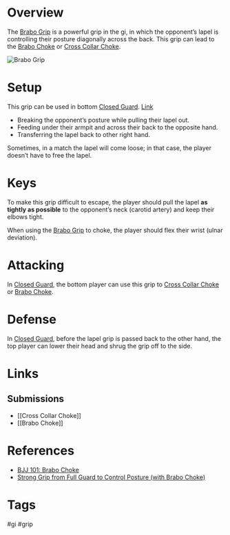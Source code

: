 # Overview
The <u>Brabo Grip</u> is a powerful grip in the gi, in which the opponent’s lapel is controlling their posture diagonally across the back. This grip can lead to the [Brabo Choke](obsidian://open?vault=BJJ%20Notes&file=Submissions%2FBrabo%20Choke) or [Cross Collar Choke](obsidian://open?vault=BJJ%20Notes&file=Submissions%2FCross%20Collar%20Choke).

![Brabo Grip](https://evolve-mma.com/wp-content/uploads/2022/03/barbo-choke-bjj-.jpg)
# Setup
This grip can be used in bottom [Closed Guard](obsidian://open?vault=BJJ%20Notes&file=Guards%2FClosed%20Guard). [Link](https://www.youtube.com/watch?v=DXE-FfK1j0E&t=45s)
- Breaking the opponent’s posture while pulling their lapel out.
- Feeding under their armpit and across their back to the opposite hand.
- Transferring the lapel back to other right hand.

Sometimes, in a match the lapel will come loose; in that case, the player doesn’t have to free the lapel.
# Keys
To make this grip difficult to escape, the player should pull the lapel **as tightly as possible** to the opponent’s neck (carotid artery) and keep their elbows tight. 

When using the <u>Brabo Grip</u> to choke, the player should flex their wrist (ulnar deviation).
# Attacking
In [Closed Guard](obsidian://open?vault=BJJ%20Notes&file=Guards%2FClosed%20Guard), the bottom player can use this grip to [Cross Collar Choke](obsidian://open?vault=BJJ%20Notes&file=Submissions%2FCross%20Collar%20Choke) or [Brabo Choke](obsidian://open?vault=BJJ%20Notes&file=Submissions%2FBrabo%20Choke).
# Defense
In [Closed Guard](obsidian://open?vault=BJJ%20Notes&file=Guards%2FClosed%20Guard), before the lapel grip is passed back to the other hand, the top player can lower their head and shrug the grip off to the side. 
# Links
## Submissions
- [[Cross Collar Choke]]
- [[Brabo Choke]]
# References
- [BJJ 101: Brabo Choke](https://evolve-mma.com/blog/bjj-101-brabo-choke/)
- [Strong Grip from Full Guard to Control Posture (with Brabo Choke)](https://www.chewjitsu.net/2018/10/strong-grip-from-full-guard-to-control-posture-with-brabo-choke/ "Permanent Link: Strong Grip from Full Guard to Control Posture (with Brabo Choke)")
# Tags
#gi #grip 
